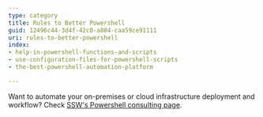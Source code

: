 ```yaml
---
type: category
title: Rules to Better Powershell
guid: 12496c44-3d4f-42c0-a804-caa59ce91111
uri: rules-to-better-powershell
index:
- help-in-powershell-functions-and-scripts
- use-configuration-files-for-powershell-scripts
- the-best-powershell-automation-platform

---
```


Want to automate your on-premises or cloud infrastructure deployment and workflow? Check [SSW's Powershell consulting page](https://www.ssw.com.au/consulting/powershell).
